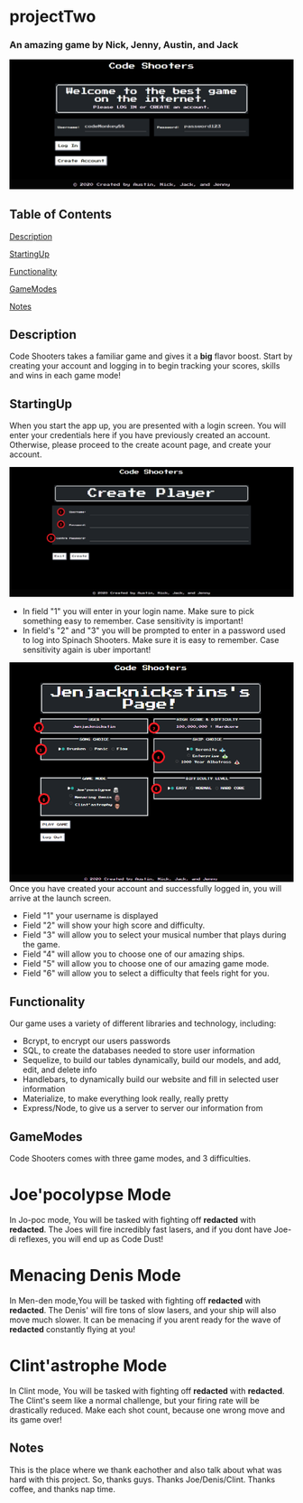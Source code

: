 # projectTwo
### An amazing game by Nick, Jenny, Austin, and Jack
![image of Launch Screen](public/assets/img/homeScreen.png)
## Table of Contents

[Description](#Description)

[StartingUp](#StartingUp)

[Functionality](#Functionality)

[GameModes](#GameModes)

[Notes](#Notes)

## Description

Code Shooters takes a familiar game and gives it a **big** flavor boost. Start by creating your account and logging in to begin tracking your scores, skills and wins in each game mode!

## StartingUp

When you start the app up, you are presented with a login screen. You will enter your credentials here if you have previously created an account. Otherwise, please proceed to the create acount page, and create your account.

![image of create account Screen](public/assets/img/createScreen.png)

<ul>
<li>In field "1" you will enter in your login name. Make sure to pick something easy to remember. Case sensitivity is important!</li>

<li>In field's "2" and "3" you will be prompted to enter in a password used to log into Spinach Shooters. Make sure it is easy to remember. Case sensitivity again is uber important!</li>

</ul>

![image of launchscreen](public/assets/img/launchScreen.png)
<br>
Once you have created your account and successfully logged in, you will arrive at the launch screen.

<ul>
<li>Field "1" your username is displayed</li>
<li>Field "2" will show your high score and difficulty.</li>
<li>Field "3" will allow you to select your musical number that plays during the game.</li>
<li>Field "4" will allow you to choose one of our amazing ships.</li>
<li>Field "5" will allow you to choose one of our amazing game mode.</li>
<li>Field "6" will allow you to select a difficulty that feels right for you.</li>
</ul>

## Functionality

Our game uses a variety of different libraries and technology, including:

<ul>
<li>Bcrypt, to encrypt our users passwords</li>
<li>SQL, to create the databases needed to store user information</li>
<li>Sequelize, to build our tables dynamically, build our models, and add, edit, and delete info</li>
<li>Handlebars, to dynamically build our website and fill in selected user information</li>
<li>Materialize, to make everything look really, really pretty</li>
<li>Express/Node, to give us a server to server our information from</li>
</ul>

## GameModes

Code Shooters comes with three game modes, and 3 difficulties.

# Joe'pocolypse Mode
In Jo-poc mode, You will be tasked with fighting off **redacted** with **redacted**. The Joes will fire incredibly fast lasers, and if you dont have Joe-di reflexes, you will end up as Code Dust!

# Menacing Denis Mode
In Men-den mode,You will be tasked with fighting off **redacted** with **redacted**. The Denis' will fire tons of slow lasers, and your ship will also move much slower. It can be menacing if you arent ready for the wave of **redacted** constantly flying at you!

# Clint'astrophe Mode
In Clint mode, You will be tasked with fighting off **redacted** with **redacted**. The Clint's seem like a normal challenge, but your firing rate will be drastically reduced. Make each shot count, because one wrong move and its game over!

## Notes

This is the place where we thank eachother and also talk about what was hard with this project. So, thanks guys. Thanks Joe/Denis/Clint. Thanks coffee, and thanks nap time.